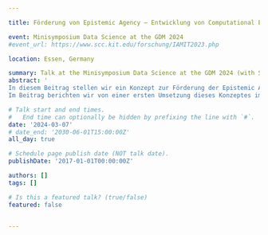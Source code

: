 ```yaml
---

title: Förderung von Epistemic Agency – Entwicklung von Computational Essays bei der Bearbeitung datengetriebener, realer Problemstellungen 

event: Minisymposium Data Science at the GDM 2024
#event_url: https://www.scc.kit.edu/forschung/IAMIT2023.php

location: Essen, Germany

summary: Talk at the Minisymposium Data Science at the GDM 2024 (with Sven Hüsing) 
abstract: '
In diesem Beitrag stellen wir ein Konzept zur Förderung der Epistemic Agency von Schüler:innen im Rahmen der projektartigen Bearbeitung von datengetriebenen, realen Problemstellungen vor. Dabei entwickeln Schüler:innen sogenannte Computational Essays als Produkte ihrer Modellierungs- und Programmierprozesse, welche die Problemlösung und den Prozess nachvollziehbar und reproduzierbar machen sollen.
Im Beitrag berichten wir von einer ersten Umsetzung dieses Konzeptes im Rahmen der Modellierungswoche des Schüler:innenprogramms CAMMP sowie ersten Erkenntnissen der Pilotierung.'

# Talk start and end times.
#   End time can optionally be hidden by prefixing the line with `#`.
date: '2024-03-07'
# date_end: '2030-06-01T15:00:00Z'
all_day: true

# Schedule page publish date (NOT talk date).
publishDate: '2017-01-01T00:00:00Z'

authors: []
tags: []

# Is this a featured talk? (true/false)
featured: false


---
```

